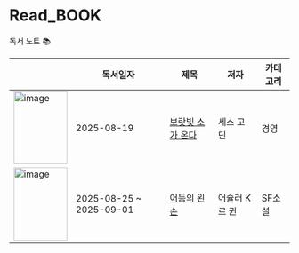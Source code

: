 # Read_BOOK
독서 노트 📚

|  | 독서일자 | 제목 | 저자 | 카테고리 |
|--|--------|------|---------|----------|
| <img width="95.5" height="131.5" alt="image" src="https://github.com/user-attachments/assets/2798e7b1-7647-423b-a216-891683b3d372" /> | 2025-08-19 | [보랏빛 소가 온다](Business/보랏빛_소가_온다.md) | 세스 고딘 | 경영 |
| <img width="95.5" height="131.5" alt="image" src="https://contents.kyobobook.co.kr/sih/fit-in/400x0/pdt/9788952771827.jpg" /> | 2025-08-25 ~ 2025-09-01 | [어둠의 왼손](Fiction/SF/어둠의_왼손.md) | 어슐러 K 르 귄 | SF소설 |

